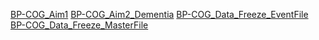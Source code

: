 [BP-COG_Aim1](https://github.com/UM-COG-HSR/BP-COG_Aim1)
[BP-COG_Aim2_Dementia](https://github.com/UM-COG-HSR/BP-COG_Aim2_Dementia)
[BP-COG_Data_Freeze_EventFile](https://github.com/UM-COG-HSR/BP-COG_Data_Freeze_EventFile)
[BP-COG_Data_Freeze_MasterFile](https://github.com/UM-COG-HSR/BP-COG_Data_Freeze_MasterFile)
